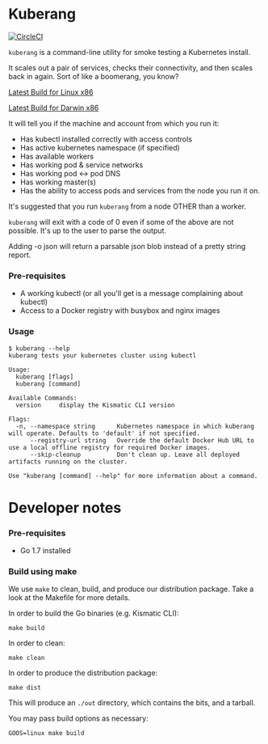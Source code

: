 # Kuberang
[![CircleCI](https://circleci.com/gh/apprenda/kuberang.svg?style=svg)](https://circleci.com/gh/apprenda/kuberang)

`kuberang` is a command-line utility for smoke testing a Kubernetes install.

It scales out a pair of services, checks their connectivity, and then scales back in again. Sort of like a boomerang, you know?

[Latest Build for Linux x86](https://kismatic-installer.s3-accelerate.amazonaws.com/kuberang/latest/kuberang-linux-amd64)

[Latest Build for Darwin x86](https://kismatic-installer.s3-accelerate.amazonaws.com/kuberang/latest/kuberang-darwin-amd64)

It will tell you if the machine and account from which you run it:
* Has kubectl installed correctly with access controls
* Has active kubernetes namespace (if specified)
* Has available workers
* Has working pod & service networks
* Has working pod <-> pod DNS
* Has working master(s)
* Has the ability to access pods and services from the node you run it on.

It's suggested that you run `kuberang` from a node OTHER than a worker.

`kuberang` will exit with a code of 0 even if some of the above are not possible. It's up to the user to parse the output.

Adding -o json will return a parsable json blob instead of a pretty string report.

### Pre-requisites
* A working kubectl (or all you'll get is a message complaining about kubectl)
* Access to a Docker registry with 
  busybox and nginx images

### Usage

```
$ kuberang --help
kuberang tests your kubernetes cluster using kubectl

Usage:
  kuberang [flags]
  kuberang [command]

Available Commands:
  version     display the Kismatic CLI version

Flags:
  -n, --namespace string      Kubernetes namespace in which kuberang will operate. Defaults to 'default' if not specified.
      --registry-url string   Override the default Docker Hub URL to use a local offline registry for required Docker images.
      --skip-cleanup          Don't clean up. Leave all deployed artifacts running on the cluster.

Use "kuberang [command] --help" for more information about a command.
```

# Developer notes
### Pre-requisites
- Go 1.7 installed

### Build using make
We use `make` to clean, build, and produce our distribution package. Take a look at the Makefile for more details.

In order to build the Go binaries (e.g. Kismatic CLI):
```
make build
```

In order to clean:
```
make clean
```

In order to produce the distribution package:
```
make dist
```
This will produce an `./out` directory, which contains the bits, and a tarball.

You may pass build options as necessary:
```
GOOS=linux make build
```
